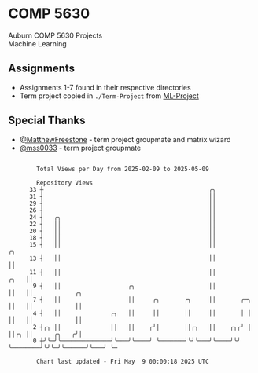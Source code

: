 # COMP 5630
Auburn COMP 5630 Projects  
Machine Learning

## Assignments
- Assignments 1-7 found in their respective directories
- Term project copied in `./Term-Project` from [ML-Project](https://github.com/wumphlett/ML-Project)

## Special Thanks
- [@MatthewFreestone](https://github.com/MatthewFreestone) - term project groupmate and matrix wizard
- [@mss0033](https://github.com/mss0033) - term project groupmate

```

        Total Views per Day from 2025-02-09 to 2025-05-09

        Repository Views
      33 ┼                                               ╭╮
      31 ┤                                               ││
      29 ┤                                               ││
      26 ┤                                               ││
      24 ┤   ╭╮                                          ││
      22 ┤   ││                                          ││
      20 ┤   ││                                          ││
      18 ┤   ││                                          ││
      15 ┤   ││                                          ││                       ╭╮
      13 ┤   ││                                          ││                       ││
      11 ┤   ││                                          ││                  ╭╮   ││
       9 ┤   ││                   ╭╮                     ││                  ││   ││            ╭╮
       7 ┤   ││                   ││     ╭╮       ╭╮     ││       ╭─╮        ││   ││            ││
       4 ┤   ││              ╭╮   ││     ││       ││     ││       │ │        ││   ││            ││
       2 ┤╭╮ ││              ││   ││    ╭╯│       ││╭╮   ││    ╭╮╭╯ │        ││╭╮ ││      ╭╮   ╭╯│
       0 ┼╯╰─╯╰──────────────╯╰───╯╰────╯ ╰───────╯╰╯╰───╯╰────╯╰╯  ╰────────╯╰╯╰─╯╰──────╯╰───╯ ╰─

        Chart last updated - Fri May  9 00:00:18 2025 UTC
        
```
